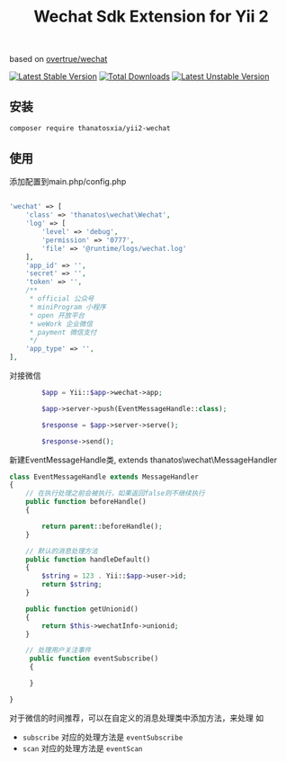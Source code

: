<p align="center">
    </a>
    <h1 align="center">Wechat Sdk Extension for Yii 2</h1>
    <br>
</p>

 based on [overtrue/wechat](https://github.com/overtrue/wechat)

[![Latest Stable Version](https://poser.pugx.org/thanatosxia/yii2-wechat/v/stable)](https://packagist.org/packages/thanatosxia/yii2-wechat)
[![Total Downloads](https://poser.pugx.org/thanatosxia/yii2-wechat/downloads)](https://packagist.org/packages/thanatosxia/yii2-wechat)
[![Latest Unstable Version](https://poser.pugx.org/thanatosxia/yii2-wechat/v/unstable)](https://packagist.org/packages/thanatosxia/yii2-wechat)

安装
------------------
```bash
composer require thanatosxia/yii2-wechat
```

使用
--------------
添加配置到main.php/config.php
```php

'wechat' => [
    'class' => 'thanatos\wechat\Wechat',
    'log' => [
        'level' => 'debug',
        'permission' => '0777',
        'file' => '@runtime/logs/wechat.log'
    ],
    'app_id' => '',
    'secret' => '',
    'token' => '',
    /**
     * official 公众号
     * miniProgram 小程序
     * open 开放平台
     * weWork 企业微信
     * payment 微信支付
     */
    'app_type' => '',
],
```

对接微信
```php
        $app = Yii::$app->wechat->app;

        $app->server->push(EventMessageHandle::class);

        $response = $app->server->serve();

        $response->send();
```

新建EventMessageHandle类, extends thanatos\wechat\MessageHandler
```php
class EventMessageHandle extends MessageHandler
{
    // 在执行处理之前会被执行，如果返回false则不继续执行
    public function beforeHandle()
    {

        return parent::beforeHandle();
    }

    // 默认的消息处理方法
    public function handleDefault()
    {
        $string = 123 . Yii::$app->user->id;
        return $string;
    }

    public function getUnionid()
    {
        return $this->wechatInfo->unionid;
    }

    // 处理用户关注事件
     public function eventSubscribe()
     {

     }

}
```

对于微信的时间推荐，可以在自定义的消息处理类中添加方法，来处理 如

- `subscribe` 对应的处理方法是 `eventSubscribe`
- `scan`      对应的处理方法是 `eventScan`
